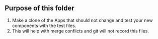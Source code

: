 ## Purpose of this folder
1. Make a clone of the Apps that should not change and test your new components with the test files.
2. This will help with merge conflicts and git will not record this files.
